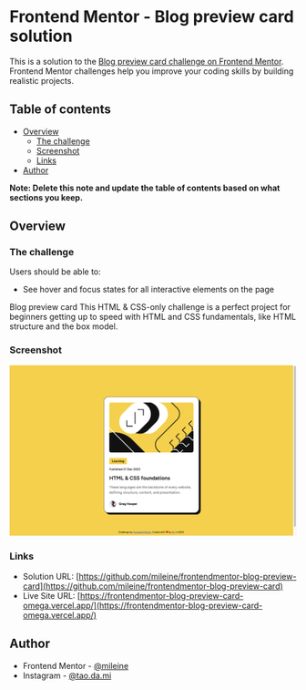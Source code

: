 # Frontend Mentor - Blog preview card solution

This is a solution to the [Blog preview card challenge on Frontend Mentor](https://www.frontendmentor.io/challenges/blog-preview-card-ckPaj01IcS). Frontend Mentor challenges help you improve your coding skills by building realistic projects. 


## Table of contents

- [Overview](#overview)
  - [The challenge](#the-challenge)
  - [Screenshot](#screenshot)
  - [Links](#links)
- [Author](#author)

**Note: Delete this note and update the table of contents based on what sections you keep.**

## Overview

### The challenge

Users should be able to:

- See hover and focus states for all interactive elements on the page

Blog preview card
This HTML & CSS-only challenge is a perfect project for beginners getting up to speed with HTML and CSS fundamentals, like HTML structure and the box model.

### Screenshot
![Blog preview card screenshot](./screenshot.png)

### Links

- Solution URL: [https://github.com/mileine/frontendmentor-blog-preview-card](https://github.com/mileine/frontendmentor-blog-preview-card)
- Live Site URL: [https://frontendmentor-blog-preview-card-omega.vercel.app/](https://frontendmentor-blog-preview-card-omega.vercel.app/)


## Author

- Frontend Mentor - [@mileine](https://www.frontendmentor.io/profile/mileine)
- Instagram - [@tao.da.mi](https://www.twitter.com/yourusername)
